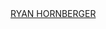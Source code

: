 <div id="header">
    <div id="header-title" class="h2"><a href="/" class="h2 white hidden"> RYAN HORNBERGER </a></div>
</div>